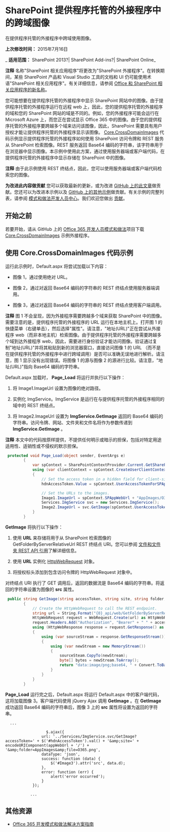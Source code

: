 ﻿
# SharePoint 提供程序托管的外接程序中的跨域图像
在提供程序托管的外接程序中跨域使用图像。

 **上次修改时间：** 2015年7月16日

 _ **适用范围：** SharePoint 2013?| SharePoint Add-ins?| SharePoint Online_

 **注释**  名称"SharePoint 相关应用程序"将更改为"SharePoint 外接程序"。在转换期间，某些 SharePoint 产品和 Visual Studio 工具的文档和 UI 仍可能使用术语"SharePoint 相关应用程序"。有关详细信息，请参阅 [Office 和 SharePoint 相关应用程序的新名称](05b07b04-6c8b-4b7e-bd86-e32c589dfead.md#bk_newname)。

您可能想要在提供程序托管的外接程序中显示 SharePoint 网站中的图像。由于提供程序托管的外接程序运行在远程 web 上，因此，您的提供程序托管的外接程序的域和您的 SharePoint 网站的域是不同的。例如，您的外接程序可能会运行在 Microsoft Azure 上，而您正在尝试显示 Office 365 中的图像。由于您的提供程序托管的外接程序要跨越多个域来访问该图像，因此，SharePoint 需要具有用户授权才能让提供程序托管的外接程序显示该图像。
[Core.CrossDomainImages](https://github.com/OfficeDev/PnP/tree/dev/Samples/Core.CrossDomainImages) 代码示例显示提供程序托管的外接程序如何使用 SharePoint 访问令牌和 REST 服务从 SharePoint 检索图像。REST 服务返回 Base64 编码的字符串，该字符串用于在浏览器中显示图像。本示例中使用此方案，通过使用服务器端或客户端代码，在提供程序托管的外接程序中显示存储在 SharePoint 中的图像。

 **注释**  由于此示例使用 REST 终结点，因此，您可以使用服务器端或客户端代码检索您的图像。

 **为改进此内容做贡献**
您可以获取最新的更新，或为改进 [GitHub 上的此文章](https://github.com/OfficeDev/PnP-Guidance)做贡献。您还可以为改进本示例以及 [GitHub 上的其他示例](https://github.com/OfficeDev/PnP)做贡献。有关示例的完整列表，请参阅 [模式和做法开发人员中心](http://dev.office.com/patterns-and-practices)。我们欢迎您做出 [贡献](https://github.com/OfficeDev/PnP/wiki/contributing-to-Office-365-developer-patterns-and-practices)。 

## 开始之前

若要开始，请从 GitHub 上的 [Office 365 开发人员模式和做法](https://github.com/OfficeDev/PnP/tree/dev)项目下载 [Core.CrossDomainImages](https://github.com/OfficeDev/PnP/tree/dev/Samples/Core.CrossDomainImages) 示例外接程序。


## 使用 Core.CrossDomainImages 代码示例

运行此示例时，Default.aspx 将尝试加载以下内容：


- 图像 1，通过使用绝对 URL。 
    
- 图像 2，通过对返回 Base64 编码的字符串的 REST 终结点使用服务器端调用。
    
- 图像 3，通过对返回 Base64 编码的字符串的 REST 终结点使用客户端调用。
    

 **注释**  图 1 不会呈现，因为外接程序需要跨越多个域来获取 SharePoint 中的图像。需要注意的是，提供程序托管的外接程序的 URL 运行在本地主机上。打开图 1 的快捷菜单（右键单击），然后选择"属性"。请注意，"地址(URL)"正在尝试从外接程序 web（而非本地主机）检索图像。由于提供程序托管的外接程序需要跨越多个域到达外接程序 web，因此，需要进行身份验证才能访问图像。验证通过复制"地址(URL)"并将其粘贴到新的浏览器窗口，直接访问图像 1 的 URL （而不是在提供程序托管的外接程序中进行跨域调用）是否可以准确无误地进行解析。请注意，图 1 显示没有出现错误。将图像 1 的源与图像 2 的源进行比较。请注意，"地址(URL)"指向 Base64 编码的字符串。

Default.aspx 加载时， **Page_Load** 将运行并执行以下操作：


1. 将 Image1.ImageUrl 设置为图像的绝对路径。
    
2. 实例化 ImgService。ImgService 是运行在与提供程序托管的外接程序相同的域中的 REST 终结点。
    
3. 将 Image2.ImageUrl 设置为  **ImgService.GetImage** 返回的 Base64 编码的字符串。访问令牌、网站、文件夹和文件名将作为参数传递到 **ImgService.GetImage** 。
    

 **注释**  本文中的代码按原样提供，不提供任何明示或暗示的担保，包括对特定用途适用性、适销性或不侵权的默示担保。




```C#
 protected void Page_Load(object sender, EventArgs e)
        {
            var spContext = SharePointContextProvider.Current.GetSharePointContext(Context);
            using (var clientContext = spContext.CreateUserClientContextForSPAppWeb())
            {
                // Set the access token in a hidden field for client-side code to use.
                hdnAccessToken.Value = spContext.UserAccessTokenForSPAppWeb;

                // Set the URLs to the images.
                Image1.ImageUrl = spContext.SPAppWebUrl + "AppImages/O365.png";
                Services.ImgService svc = new Services.ImgService();
                Image2.ImageUrl = svc.GetImage(spContext.UserAccessTokenForSPAppWeb, spContext.SPAppWebUrl.ToString(), "AppImages", "O365.png");
            }
        }
```

 **GetImage** 将执行以下操作：


1. 使用  **URL** 来存储将用于从 SharePoint 检索图像的 GetFolderByServerRelativeUrl REST 终结点 URI。您可以参阅 [文件和文件夹 REST API 引用](http://msdn.microsoft.com/library/2c3d2545-1cd7-497e-b535-12199d8edfbb%28Office.15%29.aspx)了解详细信息。
    
2. 使用  **URL** 实例化 [HttpWebRequest](https://msdn.microsoft.com/library/system.net.httpwebrequest.aspx) 对象。
    
3. 将授权标头添加到包含访问令牌的 HttpWebRequest 对象中。 
    
对终结点 URI 执行了 GET 调用后，返回的数据流是 Base64 编码的字符串。将返回的字符串设置为图像的  **src** 属性。




```C#
 public string GetImage(string accessToken, string site, string folder, string file)
        {
            // Create the HttpWebRequest to call the REST endpoint.
            string url = String.Format("{0}_api/web/GetFolderByServerRelativeUrl('{1}')/Files('{2}')/$value", site, folder, file);
            HttpWebRequest request = WebRequest.Create(url) as HttpWebRequest;
            request.Headers.Add("Authorization", "Bearer" + " " + accessToken);
            using (HttpWebResponse response = request.GetResponse() as HttpWebResponse)
            {
                using (var sourceStream = response.GetResponseStream())
                {
                    using (var newStream = new MemoryStream())
                    {
                        sourceSteam.CopyTo(newStream);
                        byte[] bytes = newStream.ToArray();
                        return "data:image/png;base64, " + Convert.ToBase64String(bytes);
                    }
                }
            }
        }
```

 **Page_Load** 运行完之后，Default.aspx 将运行 Default.aspx 中的客户端代码，这将加载图像 3。客户端代码使用 jQuery Ajax 调用 **GetImage** 。在 **GetImage** 成功返回 Base64 编码的字符串后，图像 3 上的 **src** 属性将设置为返回的字符串。




```
  ...

	              $.ajax({
                url: '../Services/ImgService.svc/GetImage?accessToken=' + $('#hdnAccessToken').val() + '&amp;site=' + encodeURIComponent(appWebUrl + '/') + '&amp;folder=AppImages&amp;file=O365.png',
                dataType: 'json',
                success: function (data) {
                    $('#Image3').attr('src', data.d);
                },
                error: function (err) {
                    alert('error occurred');
                }
            });

           ...

```


## 其他资源



- [Office 365 开发模式和做法解决方案指南](https://msdn.microsoft.com/library/office/dn904529.aspx)
    

